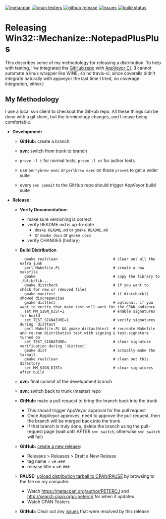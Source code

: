 [![](https://img.shields.io/cpan/v/Win32-Mechanize-NotepadPlusPlus.svg?colorB=00CC00 "metacpan")](https://metacpan.org/pod/Win32::Mechanize::NotepadPlusPlus)
[![](http://cpants.cpanauthors.org/dist/Win32-Mechanize-NotepadPlusPlus.png "cpan testers")](http://matrix.cpantesters.org/?dist=Win32-Mechanize-NotepadPlusPlus)
[![](https://img.shields.io/github/release/pryrt/Win32-Mechanize-NotepadPlusPlus.svg "github release")](https://github.com/pryrt/Win32-Mechanize-NotepadPlusPlus/releases)
[![](https://img.shields.io/github/issues/pryrt/Win32-Mechanize-NotepadPlusPlus.svg "issues")](https://github.com/pryrt/Win32-Mechanize-NotepadPlusPlus/issues)
[![](https://ci.appveyor.com/api/projects/status/6gv0lnwj1t6yaykp/branch/master?svg=true "build status")](https://ci.appveyor.com/project/pryrt/win32-mechanize-notepadplusplus)

# Releasing Win32::Mechanize::NotepadPlusPlus

This describes some of my methodology for releasing a distribution.  To help with testing, I've integrated the [GitHub repo](https://github.com/pryrt/Win32-Mechanize-NotepadPlusPlus/)
with [AppVeyor CI](https://ci.appveyor.com/project/pryrt/win32-mechanize-notepadplusplus).  (I cannot automate a linux wrapper like WINE, so no travis-ci; since coveralls didn't
integrate naturally with appveyor the last time I tried, no coverage integration, either.)

## My Methodology

I use a local svn client to checkout the GitHub repo.  All these things can be done with a git client, but the terminology changes, and I cease being comfortable.

* **Development:**

    * **GitHub:** create a branch

    * **svn:** switch from trunk to branch

    * `prove -l t` for normal tests, `prove -l xt` for author tests
    * use `berrybrew exec` or `perlbrew exec` on those `prove`s to get a wider suite
    * every `svn commit` to the GitHub repo should trigger AppVeyor build suite

* **Release:**

    * **Verify Documentation:**
        * make sure versioning is correct
        * verify README.md is up-to-date
            * `dmake README.md` or `gmake README.md`
            * or `dmake docs` or `gmake docs`
        * verify CHANGES (history)

    * **Build Distribution**

            gmake realclean                         # clear out all the extra junk
            perl Makefile.PL                        # create a new makefile
            gmake                                   # copy the library to ./blib/lib...
            gmake distcheck                         # if you want to check for new or removed files
            gmake manifest                          # if distcheck() showed discrepancies
            gmake disttest                          # optional, if you want to verify that make test will work for the CPAN audience
            set MM_SIGN_DIST=1                      # enable signatures for build
            set TEST_SIGNATURE=1                    # verify signatures during `disttest`
            perl Makefile.PL && gmake distauthtest  # recreate Makefile and re-run distribution test with signing & test-signature turned on
            set TEST_SIGNATURE=                     # clear signature verification during `disttest`
            gmake dist                              # actually make the tarball
            gmake realclean                         # clean out this directory
            set MM_SIGN_DIST=                       # clear signatures after build

    * **svn:** final commit of the development branch

    * **svn:** switch back to trunk (master) repo

    * **GitHub:** make a pull request to bring the branch back into the trunk
        * This should trigger AppVeyor approval for the pull request
        * Once AppVeyor approves, need to approve the pull request, then the branch will be merged back into the trunk
        * If that branch is truly done, delete the branch using the pull-request page (wait until AFTER `svn switch`, otherwise `svn switch` will fail)

    * **GitHub:** [create a new release](https://help.github.com/articles/creating-releases/):
        * Releases > Releases > Draft a New Release
        * tag name = `v#.###`
        * release title = `v#.###`

    * **PAUSE:** [upload distribution tarball to CPAN/PAUSE](https://pause.perl.org/pause/authenquery?ACTION=add_uri) by browsing to the file on my computer.
        * Watch <https://metacpan.org/author/PETERCJ> and <http://search.cpan.org/~petercj/> for when it updates
        * Watch CPAN Testers

    * **GitHub:** Clear out any [issues](https://github.com/pryrt/Win32-Mechanize-NotepadPlusPlus/issues/) that were resolved by this release

